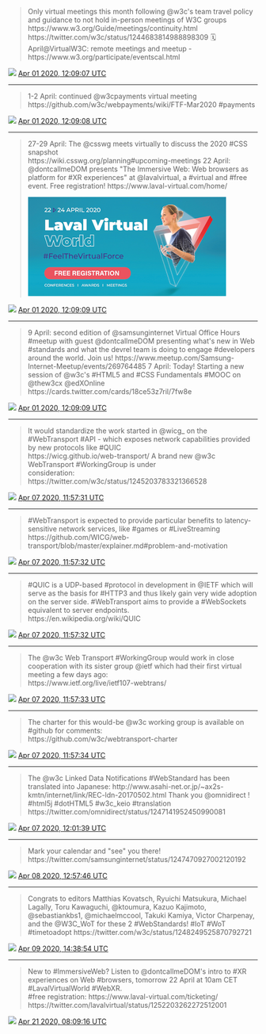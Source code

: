 > Only virtual meetings this month following @w3c's team travel policy and guidance to not hold in\-person meetings of W3C groups https://www\.w3\.org/Guide/meetings/continuity\.html  
> https://twitter\.com/w3c/status/1244683814988898309
> 🗓️ April@VirtualW3C: remote meetings and meetup \-  
> https://www\.w3\.org/participate/eventscal\.html

<img src="../media/tweet.ico" width="12" /> [Apr 01 2020, 12:09:07 UTC](https://twitter.com/w3cdevs/status/1245322300158869507)

----

> 1\-2 April: continued @w3cpayments virtual meeting https://github\.com/w3c/webpayments/wiki/FTF\-Mar2020 \#payments

<img src="../media/tweet.ico" width="12" /> [Apr 01 2020, 12:09:08 UTC](https://twitter.com/w3cdevs/status/1245322303199641605)

----

> 27\-29 April: The @csswg meets virtually to discuss the 2020 \#CSS snapshot   
> https://wiki\.csswg\.org/planning\#upcoming\-meetings
> 22 April: @dontcallmeDOM presents "The Immersive Web: Web browsers as platform for \#XR experiences" at @lavalvirtual, a \#virtual and \#free event\. Free registration\! https://www\.laval\-virtual\.com/home/ 
> 
> ![](../media/1247959691549868035-EVGjcwuU0AA_eFJ.png)

<img src="../media/tweet.ico" width="12" /> [Apr 01 2020, 12:09:09 UTC](https://twitter.com/w3cdevs/status/1245322307062632448)

----

> 9 April: second edition of @samsunginternet Virtual Office Hours \#meetup with guest @dontcallmeDOM presenting what's new in Web \#standards and what the devrel team is doing to engage \#developers around the world\. Join us\! https://www\.meetup\.com/Samsung\-Internet\-Meetup/events/269764485
> 7 April: Today\! Starting a new session of @w3c's \#HTML5 and \#CSS Fundamentals \#MOOC on @thew3cx @edXOnline https://cards\.twitter\.com/cards/18ce53z7ril/7fw8e

<img src="../media/tweet.ico" width="12" /> [Apr 01 2020, 12:09:09 UTC](https://twitter.com/w3cdevs/status/1245322305099702274)

----

> It would standardize the work started in @wicg\_ on the \#WebTransport \#API \- which exposes network capabilities provided by new protocols like \#QUIC  
> https://wicg\.github\.io/web\-transport/
> A brand new @w3c WebTransport \#WorkingGroup is under  
> consideration:  
> https://twitter\.com/w3c/status/1245203783321366528

<img src="../media/tweet.ico" width="12" /> [Apr 07 2020, 11:57:31 UTC](https://twitter.com/w3cdevs/status/1247493707131162626)

----

> \#WebTransport is expected to provide particular benefits to latency\-sensitive network services, like \#games or \#LiveStreaming  
> https://github\.com/WICG/web\-transport/blob/master/explainer\.md\#problem\-and\-motivation

<img src="../media/tweet.ico" width="12" /> [Apr 07 2020, 11:57:32 UTC](https://twitter.com/w3cdevs/status/1247493712361512960)

----

> \#QUIC is a UDP\-based \#protocol in development in @IETF which will serve as the basis for \#HTTP3 and thus likely gain very wide adoption on the server side\. \#WebTransport aims to provide a \#WebSockets equivalent to server endpoints\.  
> https://en\.wikipedia\.org/wiki/QUIC

<img src="../media/tweet.ico" width="12" /> [Apr 07 2020, 11:57:32 UTC](https://twitter.com/w3cdevs/status/1247493710155337730)

----

> The @w3c Web Transport \#WorkingGroup would work in close cooperation with its sister group @ietf which had their first virtual meeting a few days ago:  
> https://www\.ietf\.org/live/ietf107\-webtrans/

<img src="../media/tweet.ico" width="12" /> [Apr 07 2020, 11:57:33 UTC](https://twitter.com/w3cdevs/status/1247493714773266434)

----

> The charter for this would\-be @w3c working group is available on \#github for comments:  
> https://github\.com/w3c/webtransport\-charter

<img src="../media/tweet.ico" width="12" /> [Apr 07 2020, 11:57:34 UTC](https://twitter.com/w3cdevs/status/1247493716929064961)

----

> The @w3c Linked Data Notifications \#WebStandard has been translated into Japanese: http://www\.asahi\-net\.or\.jp/\~ax2s\-kmtn/internet/link/REC\-ldn\-20170502\.html Thank you @omnidirect \! \#html5j \#dotHTML5 \#w3c\_keio \#translation https://twitter\.com/omnidirect/status/1247141952450990081

<img src="../media/tweet.ico" width="12" /> [Apr 07 2020, 12:01:39 UTC](https://twitter.com/w3cdevs/status/1247494746186096641)

----

> Mark your calendar and "see" you there\! https://twitter\.com/samsunginternet/status/1247470927002120192

<img src="../media/tweet.ico" width="12" /> [Apr 08 2020, 12:57:46 UTC](https://twitter.com/w3cdevs/status/1247871257825226752)

----

> Congrats to editors Matthias Kovatsch, Ryuichi Matsukura, Michael Lagally, Toru Kawaguchi, @ktoumura, Kazuo Kajimoto, @sebastiankbs1, @michaelmccool, Takuki Kamiya, Victor Charpenay, and the @W3C\_WoT for these 2 \#WebStandards\! \#IoT \#WoT   
> \#timetoadopt https://twitter\.com/w3c/status/1248249525870792721

<img src="../media/tweet.ico" width="12" /> [Apr 09 2020, 14:38:54 UTC](https://twitter.com/w3cdevs/status/1248259096761044992)

----

> New to \#ImmersiveWeb? Listen to @dontcallmeDOM's intro to \#XR experiences on Web \#browsers, tomorrow 22 April at 10am CET \#LavalVirtualWorld \#WebXR\.  
> \#free registration: https://www\.laval\-virtual\.com/ticketing/  
> https://twitter\.com/lavalvirtual/status/1252203262272512001

<img src="../media/tweet.ico" width="12" /> [Apr 21 2020, 08:09:16 UTC](https://twitter.com/w3cdevs/status/1252509694247219200)